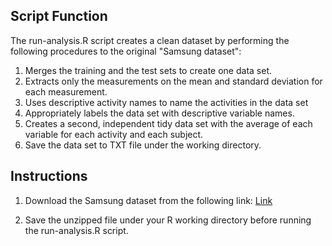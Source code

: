 Script Function
---------------

The run-analysis.R script creates a clean dataset by performing the
following procedures to the original "Samsung dataset":

1.  Merges the training and the test sets to create one data set.
2.  Extracts only the measurements on the mean and standard deviation
    for each measurement.
3.  Uses descriptive activity names to name the activities in the data
    set
4.  Appropriately labels the data set with descriptive variable names.
5.  Creates a second, independent tidy data set with the average of each
    variable for each activity and each subject.
6.  Save the data set to TXT file under the working directory.

Instructions
------------

1.  Download the Samsung dataset from the following link:
    [Link](https://d396qusza40orc.cloudfront.net/getdata%2Fprojectfiles%2FUCI%20HAR%20Dataset.zip)

2.  Save the unzipped file under your R working directory before running
    the run-analysis.R script.
